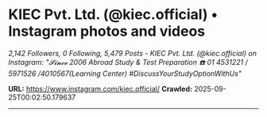 # KIEC Pvt. Ltd. (@kiec.official) • Instagram photos and videos

*2,142 Followers, 0 Following, 5,479 Posts - KIEC Pvt. Ltd. (@kiec.official) on Instagram: "𝓢𝓲𝓷𝓬𝓮 2006
Abroad Study & Test Preparation
☎️ 01 4531221 / 5971526 /4010567(Learning Center)
#DiscussYourStudyOptionWithUs"*

**URL:** https://www.instagram.com/kiec.official/
**Crawled:** 2025-09-25T00:02:50.179637

---

